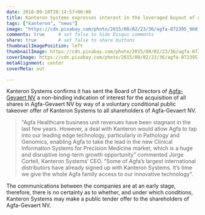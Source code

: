 ```yaml
---
date: 2018-09-10T20:14:57+00:00
title: Kanteron Systems expresses interest in the leveraged buyout of Agfa-Gevaert NV
tags: ["kanteron", "news"]
image: "https://cdn.pixabay.com/photo/2015/08/02/23/36/agfa-872395_960_720.jpg"
comments: true     # set false to hide Disqus comments
share: true        # set false to share buttons
thumbnailImagePosition: left
thumbnailImage: https://cdn.pixabay.com/photo/2015/08/02/23/36/agfa-872395_960_720.jpg
coverImage: https://cdn.pixabay.com/photo/2015/08/02/23/36/agfa-872395_960_720.jpg
metaAlignment: center
coverMeta: out

---
```

Kanteron Systems confirms it has sent the Board of Directors of [Agfa-Gevaert NV](http://www.agfa.com/corporate/) a non-binding indication of interest for the acquisition of all shares in Agfa-Gevaert NV by way of a voluntary conditional public takeover offer of Kanteron Systems to all shareholders of Agfa-Gevaert NV.

<!--more-->

 > "Agfa Healthcare business unit revenues have been stagnant in the last few years. However, a deal with Kanteron would allow Agfa to tap into our leading edge technology, particularly in Pathology and Genomics, enabling Agfa to take the lead in the new Clinical Information Systems for Precision Medicine market, which is a huge and disruptive long-term growth opportunity” commented Jorge Cortell, Kanteron Systems’ CEO. “Some of Agfa’s largest international distributors have already signed up with Kanteron Systems. It’s time we give the whole Agfa family access to our innovative technology”.

The communications between the companies are at an early stage, therefore, there is no certainty as to whether, and under which conditions, Kanteron Systems may make a public tender offer to the shareholders of Agfa-Gevaert NV.
